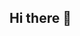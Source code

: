 ## Hi there 👋

<!--
**zahara0526/zahara0526** is a ✨ _special_ ✨ repository because its `README.md` (this file) appears on your GitHub profile.

Here are some ideas to get you started:

- 🔭 I’m currently working on Northeastern University,China;
- 🌱 I’m currently learning C,C++,Python;
- 👯 I’m looking to collaborate on ...
- 🤔 I’m looking for help with the use of Github
- 💬 Ask me about ...
- 📫 How to reach me: ...
- 😄 Pronouns: ...
- ⚡ Fun fact: ...
-->
